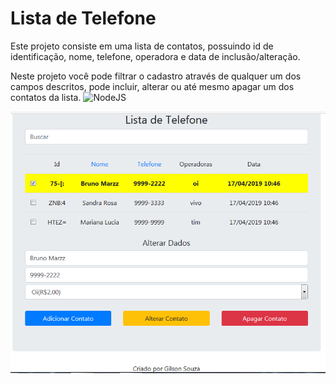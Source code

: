 # Lista de Telefone

 Este projeto consiste em uma lista de contatos, possuindo id de identificação, nome, telefone, operadora e data de inclusão/alteração.

  Neste projeto você pode filtrar o cadastro através de qualquer um dos campos descritos, pode incluir, alterar ou até mesmo apagar um dos contatos da lista.
  ![NodeJS](https://nodejs.org/en/download/)

  ![](https://github.com/gilsonroberto/testePP/blob/master/backend/header.PNG)
  
